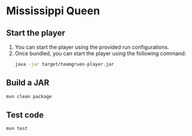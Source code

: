 # Mississippi Queen

## Start the player

1. You can start the player using the provided run configurations.
2. Once bundled, you can start the player using the following command:
    ```bash
    java -jar target/teamgruen-player.jar
    ```

## Build a JAR
```bash
mvn clean package
```

## Test code
```bash
mvn test
```
